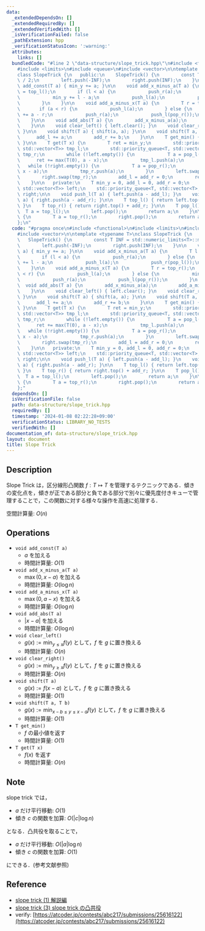 ```yaml
---
data:
  _extendedDependsOn: []
  _extendedRequiredBy: []
  _extendedVerifiedWith: []
  _isVerificationFailed: false
  _pathExtension: hpp
  _verificationStatusIcon: ':warning:'
  attributes:
    links: []
  bundledCode: "#line 2 \"data-structure/slope_trick.hpp\"\n#include <functional>\n\
    #include <limits>\n#include <queue>\n#include <vector>\n\ntemplate <typename T>\n\
    class SlopeTrick {\n   public:\n    SlopeTrick() {\n        const T INF = std::numeric_limits<T>::max()\
    \ / 2;\n        left.push(-INF);\n        right.push(INF);\n    }\n\n    void\
    \ add_const(T a) { min_y += a; }\n\n    void add_x_minus_a(T a) {\n        T l\
    \ = top_l();\n        if (l < a) {\n            push_r(a);\n        } else {\n\
    \            min_y += l - a;\n            push_l(a);\n            push_r(pop_l());\n\
    \        }\n    }\n\n    void add_a_minus_x(T a) {\n        T r = top_r();\n \
    \       if (a < r) {\n            push_l(a);\n        } else {\n            min_y\
    \ += a - r;\n            push_r(a);\n            push_l(pop_r());\n        }\n\
    \    }\n\n    void add_abs(T a) {\n        add_x_minus_a(a);\n        add_a_minus_x(a);\n\
    \    }\n\n    void clear_left() { left.clear(); }\n    void clear_right() { right.clear();\
    \ }\n\n    void shift(T a) { shift(a, a); }\n\n    void shift(T a, T b) {\n  \
    \      add_l += a;\n        add_r += b;\n    }\n\n    T get_min() { return min_y;\
    \ }\n\n    T get(T x) {\n        T ret = min_y;\n        std::priority_queue<T,\
    \ std::vector<T>> tmp_l;\n        std::priority_queue<T, std::vector<T>, std::greater<T>>\
    \ tmp_r;\n        while (!left.empty()) {\n            T a = pop_l();\n      \
    \      ret += max(T(0), a - x);\n            tmp_l.push(a);\n        }\n     \
    \   while (!right.empty()) {\n            T a = pop_r();\n            ret += max(T(0),\
    \ x - a);\n            tmp_r.push(a);\n        }\n        left.swap(tmp_l);\n\
    \        right.swap(tmp_r);\n        add_l = add_r = 0;\n        return ret;\n\
    \    }\n\n   private:\n    T min_y = 0, add_l = 0, add_r = 0;\n    std::priority_queue<T,\
    \ std::vector<T>> left;\n    std::priority_queue<T, std::vector<T>, std::greater<T>>\
    \ right;\n\n    void push_l(T a) { left.push(a - add_l); }\n    void push_r(T\
    \ a) { right.push(a - add_r); }\n\n    T top_l() { return left.top() + add_l;\
    \ }\n    T top_r() { return right.top() + add_r; }\n\n    T pop_l() {\n      \
    \  T a = top_l();\n        left.pop();\n        return a;\n    }\n\n    T pop_r()\
    \ {\n        T a = top_r();\n        right.pop();\n        return a;\n    }\n\
    };\n"
  code: "#pragma once\n#include <functional>\n#include <limits>\n#include <queue>\n\
    #include <vector>\n\ntemplate <typename T>\nclass SlopeTrick {\n   public:\n \
    \   SlopeTrick() {\n        const T INF = std::numeric_limits<T>::max() / 2;\n\
    \        left.push(-INF);\n        right.push(INF);\n    }\n\n    void add_const(T\
    \ a) { min_y += a; }\n\n    void add_x_minus_a(T a) {\n        T l = top_l();\n\
    \        if (l < a) {\n            push_r(a);\n        } else {\n            min_y\
    \ += l - a;\n            push_l(a);\n            push_r(pop_l());\n        }\n\
    \    }\n\n    void add_a_minus_x(T a) {\n        T r = top_r();\n        if (a\
    \ < r) {\n            push_l(a);\n        } else {\n            min_y += a - r;\n\
    \            push_r(a);\n            push_l(pop_r());\n        }\n    }\n\n  \
    \  void add_abs(T a) {\n        add_x_minus_a(a);\n        add_a_minus_x(a);\n\
    \    }\n\n    void clear_left() { left.clear(); }\n    void clear_right() { right.clear();\
    \ }\n\n    void shift(T a) { shift(a, a); }\n\n    void shift(T a, T b) {\n  \
    \      add_l += a;\n        add_r += b;\n    }\n\n    T get_min() { return min_y;\
    \ }\n\n    T get(T x) {\n        T ret = min_y;\n        std::priority_queue<T,\
    \ std::vector<T>> tmp_l;\n        std::priority_queue<T, std::vector<T>, std::greater<T>>\
    \ tmp_r;\n        while (!left.empty()) {\n            T a = pop_l();\n      \
    \      ret += max(T(0), a - x);\n            tmp_l.push(a);\n        }\n     \
    \   while (!right.empty()) {\n            T a = pop_r();\n            ret += max(T(0),\
    \ x - a);\n            tmp_r.push(a);\n        }\n        left.swap(tmp_l);\n\
    \        right.swap(tmp_r);\n        add_l = add_r = 0;\n        return ret;\n\
    \    }\n\n   private:\n    T min_y = 0, add_l = 0, add_r = 0;\n    std::priority_queue<T,\
    \ std::vector<T>> left;\n    std::priority_queue<T, std::vector<T>, std::greater<T>>\
    \ right;\n\n    void push_l(T a) { left.push(a - add_l); }\n    void push_r(T\
    \ a) { right.push(a - add_r); }\n\n    T top_l() { return left.top() + add_l;\
    \ }\n    T top_r() { return right.top() + add_r; }\n\n    T pop_l() {\n      \
    \  T a = top_l();\n        left.pop();\n        return a;\n    }\n\n    T pop_r()\
    \ {\n        T a = top_r();\n        right.pop();\n        return a;\n    }\n\
    };"
  dependsOn: []
  isVerificationFile: false
  path: data-structure/slope_trick.hpp
  requiredBy: []
  timestamp: '2024-01-08 02:22:28+09:00'
  verificationStatus: LIBRARY_NO_TESTS
  verifiedWith: []
documentation_of: data-structure/slope_trick.hpp
layout: document
title: Slope Trick
---
```


## Description

Slope Trick は，区分線形凸関数 $f: T \mapsto T$ を管理するテクニックである．傾きの変化点を，傾きが正である部分と負である部分で別々に優先度付きキューで管理することで，この関数に対する様々な操作を高速に処理する．

空間計算量: $O(n)$

## Operations

- `void add_const(T a)`
    - $a$ を加える
    - 時間計算量: $O(1)$
- `void add_x_minus_a(T a)`
    - $\max(0, x - a)$ を加える
    - 時間計算量: $O(\log n)$
- `void add_a_minus_x(T a)`
    - $\max(0, a - x)$ を加える
    - 時間計算量: $O(\log n)$
- `void add_abs(T a)`
    - $\vert x - a\vert$ を加える
    - 時間計算量: $O(\log n)$
- `void clear_left()`
    - $g(x) := \min_{y \leq x} f(y)$ として，$f$ を $g$ に置き換える
    - 時間計算量: $O(n)$
- `void clear_right()`
    - $g(x) := \min_{y \geq x} f(y)$ として，$f$ を $g$ に置き換える
    - 時間計算量: $O(n)$
- `void shift(T a)`
    - $g(x) := f(x - a)$ として，$f$ を $g$ に置き換える
    - 時間計算量: $O(1)$
- `void shift(T a, T b)`
    - $g(x) := \min_{x - b \leq y \leq x - a} f(y)$ として，$f$ を $g$ に置き換える
    - 時間計算量: $O(1)$
- `T get_min()`
    - $f$ の最小値を返す
    - 時間計算量: $O(1)$
- `T get(T x)`
    - $f(x)$ を返す
    - 時間計算量: $O(n)$

## Note

slope trick では，
- $a$ だけ平行移動: $O(1)$
- 傾き $c$ の関数を加算: $O(\vert c \vert \log n)$

となる．凸共役を取ることで，
- $a$ だけ平行移動: $O(\vert a \vert \log n)$
- 傾き $c$ の関数を加算: $O(1)$

にできる．(参考文献参照)


## Reference

- [slope trick (1) 解説編](https://maspypy.com/slope-trick-1-%e8%a7%a3%e8%aa%ac%e7%b7%a8)
- [slope trick (3) slope trick の凸共役](https://maspypy.com/slope-trick-3-slope-trick-%e3%81%ae%e5%87%b8%e5%85%b1%e5%bd%b9)
- verify: [https://atcoder.jp/contests/abc217/submissions/25616122](https://atcoder.jp/contests/abc217/submissions/25616122)